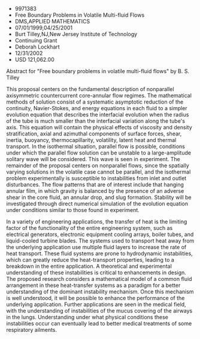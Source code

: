 
* 9971383
* Free Boundary Problems in Volatile Multi-fluid Flows
* DMS,APPLIED MATHEMATICS
* 07/01/1999,04/25/2001
* Burt Tilley,NJ,New Jersey Institute of Technology
* Continuing Grant
* Deborah Lockhart
* 12/31/2002
* USD 121,062.00

Abstract for "Free boundary problems in volatile multi-fluid flows" by B. S.
Tilley

This proposal centers on the fundamental description of nonparallel axisymmetric
countercurrent core-annular flow regimes. The mathematical methods of solution
consist of a systematic asymptotic reduction of the continuity, Navier-Stokes,
and energy equations in each fluid to a simpler evolution equation that
describes the interfacial evolution when the radius of the tube is much smaller
than the interfacial variation along the tube's axis. This equation will contain
the physical effects of viscosity and density stratification, axial and
azimuthal components of surface forces, shear, inertia, buoyancy,
thermocapillarity, volatility, latent heat and thermal transport. In the
isothermal situation, parallel flow is possible, conditions under which the
parallel flow solution can be unstable to a large-amplitude solitary wave will
be considered. This wave is seen in experiment. The remainder of the proposal
centers on nonparallel flows, since the spatially varying solutions in the
volatile case cannot be parallel, and the isothermal problem experimentally is
susceptible to instabilities from inlet and outlet disturbances. The flow
patterns that are of interest include that hanging annular film, in which
gravity is balanced by the presence of an adverse shear in the core fluid, an
annular drop, and slug formation. Stability will be investigated through direct
numerical simulation of the evolution equation under conditions similar to those
found in experiment.

In a variety of engineering applications, the transfer of heat is the limiting
factor of the functionality of the entire engineering system, such as electrical
generators, electronic equipment cooling arrays, boiler tubes, and liquid-cooled
turbine blades. The systems used to transport heat away from the underlying
application use multiple fluid layers to increase the rate of heat transport.
These fluid systems are prone to hydrodynamic instabilities, which can greatly
reduce the heat-transport properties, leading to a breakdown in the entire
application. A theoretical and experimental understanding of these instabilities
is critical to enhancements in design. The proposed research considers a
mathematical model of a common fluid arrangement in these heat-transfer systems
as a paradigm for a better understanding of the dominant instability mechanism.
Once this mechanism is well understood, it will be possible to enhance the
performance of the underlying application. Further applications are seen in the
medical field, with the understanding of instabilities of the mucus covering of
the airways in the lungs. Understanding under what physical conditions these
instabilities occur can eventually lead to better medical treatments of some
respiratory ailments.


